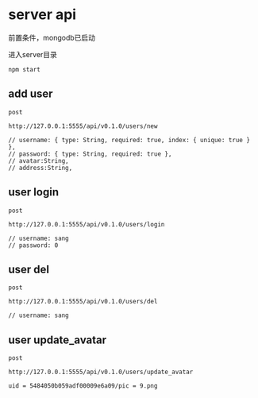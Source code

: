 # server api


前置条件，mongodb已启动

进入server目录

	npm start

## add user

	post 
	
	http://127.0.0.1:5555/api/v0.1.0/users/new

	// username: { type: String, required: true, index: { unique: true } },
	// password: { type: String, required: true },
	// avatar:String,
	// address:String,
	
## user login

	post 
	
	http://127.0.0.1:5555/api/v0.1.0/users/login

	// username: sang
	// password: 0

## user del

	post 
	
	http://127.0.0.1:5555/api/v0.1.0/users/del

	// username: sang

## user update_avatar

	post 
	
	http://127.0.0.1:5555/api/v0.1.0/users/update_avatar
	
	uid = 5484050b059adf00009e6a09/pic = 9.png
	